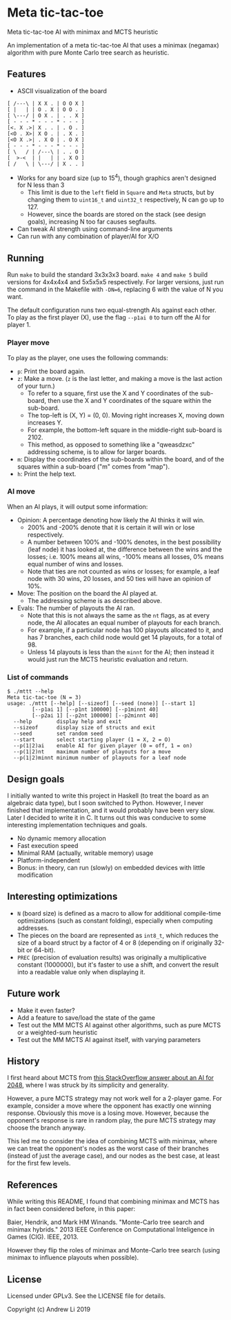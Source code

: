 # Meta tic-tac-toe

Meta tic-tac-toe AI with minimax and MCTS heuristic

An implementation of a meta tic-tac-toe AI that uses a minimax (negamax) algorithm with pure Monte Carlo tree search as heuristic.


## Features

- ASCII visualization of the board
```
[ /---\ | X X . | O O X ]
[ |   | | O . X | O O . ]
[ \---/ | O X . | . . X ]
[ - - - * - - - * - - - ]
[<. X .>| X . . | . O . ]
[<O . X>| X O . | . X . ]
[<O X .>| . X O | . O X ]
[ - - - * - - - * - - - ]
[ \   / | /---\ | . . O ]
[  >-<  | |   | | . X O ]
[ /   \ | \---/ | X . . ]
```
- Works for any board size (up to 15<sup>4</sup>), though graphics aren't designed for N less than 3
  - This limit is due to the `left` field in `Square` and `Meta` structs, but by changing them to `uint16_t` and `uint32_t` respectively, N can go up to 127.
  - However, since the boards are stored on the stack (see design goals), increasing N too far causes segfaults.
- Can tweak AI strength using command-line arguments
- Can run with any combination of player/AI for X/O


## Running

Run `make` to build the standard 3x3x3x3 board. `make 4` and `make 5` build versions for 4x4x4x4 and 5x5x5x5 respectively. For larger versions, just run the command in the Makefile with `-DN=6`, replacing 6 with the value of N you want.

The default configuration runs two equal-strength AIs against each other. To play as the first player (X), use the flag `--p1ai 0` to turn off the AI for player 1.

### Player move

To play as the player, one uses the following commands:
- `p`: Print the board again.
- `z`: Make a move. (`z` is the last letter, and making a move is the last action of your turn.)
  - To refer to a square, first use the X and Y coordinates of the sub-board, then use the X and Y coordinates of the square within the sub-board.
  - The top-left is (X, Y) = (0, 0). Moving right increases X, moving down increases Y.
  - For example, the bottom-left square in the middle-right sub-board is 2102.
  - This method, as opposed to something like a "qweasdzxc" addressing scheme, is to allow for larger boards.
- `m`: Display the coordinates of the sub-boards within the board, and of the squares within a sub-board ("m" comes from "map").
- `h`: Print the help text.

### AI move 

When an AI plays, it will output some information:
- Opinion: A percentage denoting how likely the AI thinks it will win.
  - 200% and -200% denote that it is certain it will win or lose respectively.
  - A number between 100% and -100% denotes, in the best possibility (leaf node) it has looked at, the difference between the wins and the losses; i.e. 100% means all wins, -100% means all losses, 0% means equal number of wins and losses.
  - Note that ties are not counted as wins or losses; for example, a leaf node with 30 wins, 20 losses, and 50 ties will have an opinion of 10%.
- Move: The position on the board the AI played at.
  - The addressing scheme is as described above.
- Evals: The number of playouts the AI ran. 
  - Note that this is not always the same as the `nt` flags, as at every node, the AI allocates an equal number of playouts for each branch.
  - For example, if a particular node has 100 playouts allocated to it, and has 7 branches, each child node would get 14 playouts, for a total of 98.
  - Unless 14 playouts is less than the `minnt` for the AI; then instead it would just run the MCTS heuristic evaluation and return.

### List of commands

```
$ ./mttt --help
Meta tic-tac-toe (N = 3)
usage: ./mttt [--help] [--sizeof] [--seed (none)] [--start 1]
        [--p1ai 1] [--p1nt 100000] [--p1minnt 40]
        [--p2ai 1] [--p2nt 100000] [--p2minnt 40]
  --help        display help and exit
  --sizeof      display size of structs and exit
  --seed        set random seed
  --start       select starting player (1 = X, 2 = O)
  --p(1|2)ai    enable AI for given player (0 = off, 1 = on)
  --p(1|2)nt    maximum number of playouts for a move
  --p(1|2)minnt minimum number of playouts for a leaf node
```


## Design goals

I initially wanted to write this project in Haskell (to treat the board as an algebraic data type), but I soon switched to Python. However, I never finished that implementation, and it would probably have been very slow. Later I decided to write it in C. It turns out this was conducive to some interesting implementation techniques and goals.
- No dynamic memory allocation
- Fast execution speed
- Minimal RAM (actually, writable memory) usage
- Platform-independent
- Bonus: in theory, can run (slowly) on embedded devices with little modification


## Interesting optimizations

- `N` (board size) is defined as a macro to allow for additional compile-time optimizations (such as constant folding), especially when computing addresses.
- The pieces on the board are represented as `int8_t`, which reduces the size of a board struct by a factor of 4 or 8 (depending on if originally 32-bit or 64-bit).
- `PREC` (precision of evaluation results) was originally a multiplicative constant (1000000), but it's faster to use a shift, and convert the result into a readable value only when displaying it.


## Future work

- Make it even faster?
- Add a feature to save/load the state of the game
- Test out the MM MCTS AI against other algorithms, such as pure MCTS or a weighted-sum heuristic
- Test out the MM MCTS AI against itself, with varying parameters


## History

I first heard about MCTS from [this StackOverflow answer about an AI for 2048](https://stackoverflow.com/a/23853848), where I was struck by its simplicity and generality.

However, a pure MCTS strategy may not work well for a 2-player game. For example, consider a move where the opponent has exactly one winning response. Obviously this move is a losing move. However, because the opponent's response is rare in random play, the pure MCTS strategy may choose the branch anyway.

This led me to consider the idea of combining MCTS with minimax, where we can treat the opponent's nodes as the worst case of their branches (instead of just the average case), and our nodes as the best case, at least for the first few levels.


## References

While writing this README, I found that combining minimax and MCTS has in fact been considered before, in this paper:

Baier, Hendrik, and Mark HM Winands. "Monte-Carlo tree search and minimax hybrids." 2013 IEEE Conference on Computational Inteligence in Games (CIG). IEEE, 2013.

However they flip the roles of minimax and Monte-Carlo tree search (using minimax to influence playouts when possible).


## License

Licensed under GPLv3. See the LICENSE file for details.

Copyright (c) Andrew Li 2019
